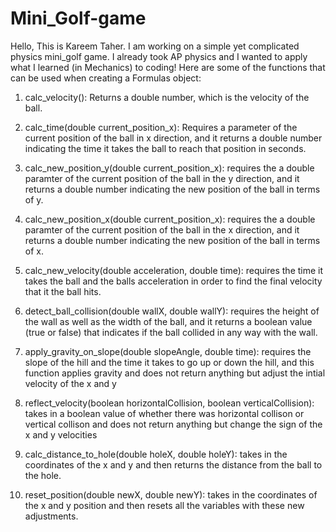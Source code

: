 # Mini_Golf-game
Hello, This is Kareem Taher. I am working on a simple yet complicated physics mini_golf game. I already took AP physics and I wanted to apply what I learned (in Mechanics) to coding!
Here are some of the functions that can be used when creating a Formulas object:
1. calc_velocity(): Returns a double number, which is the velocity of the ball.

2. calc_time(double current_position_x): Requires a parameter of the current position of the ball in x direction, and it returns a double number indicating the time it takes the ball to reach that position in seconds.

3. calc_new_position_y(double current_position_x): requires the a double paramter of the current position of the ball in the y direction, and it returns a double number indicating the new position of the ball in terms of y.

4. calc_new_position_x(double current_position_x): requires the a double paramter of the current position of the ball in the x direction, and it returns a double number indicating the new position of the ball in terms of x.

5. calc_new_velocity(double acceleration, double time): requires the time it takes the ball and the balls acceleration in order to find the final velocity that it the ball hits.

6. detect_ball_collision(double wallX, double wallY): requires the height of the wall as well as the width of the ball, and it returns a boolean value (true or false) that indicates if the ball collided in any way with the wall.

7. apply_gravity_on_slope(double slopeAngle, double time): requires the slope of the hill and the time it takes to go up or down the hill, and this function applies gravity and does not return anything but adjust the intial velocity of the x and y

8. reflect_velocity(boolean horizontalCollision, boolean verticalCollision): takes in a boolean value of whether there was  horizontal collison or vertical collison and does not return anything but change the sign of the x and y velocities

9. calc_distance_to_hole(double holeX, double holeY): takes in the coordinates of the x and y and then returns the distance from the ball to the hole.

10. reset_position(double newX, double newY): takes in the coordinates of the x and y position and then resets all the variables with these new adjustments.